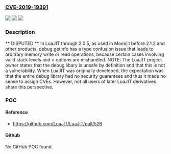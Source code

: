 ### [CVE-2019-19391](https://cve.mitre.org/cgi-bin/cvename.cgi?name=CVE-2019-19391)
![](https://img.shields.io/static/v1?label=Product&message=n%2Fa&color=blue)
![](https://img.shields.io/static/v1?label=Version&message=n%2Fa&color=blue)
![](https://img.shields.io/static/v1?label=Vulnerability&message=n%2Fa&color=brighgreen)

### Description

** DISPUTED ** In LuaJIT through 2.0.5, as used in Moonjit before 2.1.2 and other products, debug.getinfo has a type confusion issue that leads to arbitrary memory write or read operations, because certain cases involving valid stack levels and > options are mishandled. NOTE: The LuaJIT project owner states that the debug libary is unsafe by definition and that this is not a vulnerability. When LuaJIT was originally developed, the expectation was that the entire debug library had no security guarantees and thus it made no sense to assign CVEs. However, not all users of later LuaJIT derivatives share this perspective.

### POC

#### Reference
- https://github.com/LuaJIT/LuaJIT/pull/526

#### Github
No GitHub POC found.

